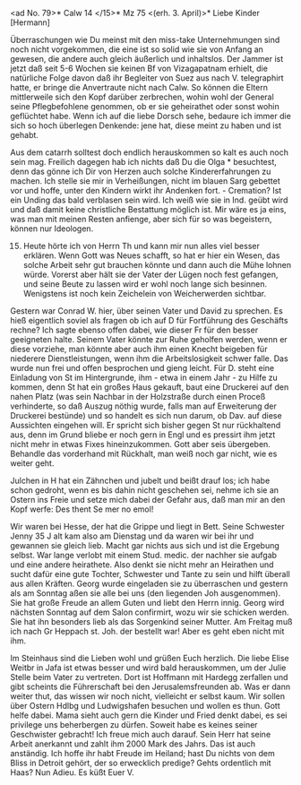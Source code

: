 <ad No. 79>* Calw 14 </15>* Mz 75
 <(erh. 3. April)>*
Liebe Kinder [Hermann]

Überraschungen wie Du meinst mit den miss-take Unternehmungen sind noch nicht vorgekommen, die eine ist so solid wie sie von Anfang an gewesen, die andere auch gleich äußerlich und inhaltslos. Der Jammer ist jetzt daß seit 5-6 Wochen sie keinen Bf von Vizagapatnam erhielt, die natürliche Folge davon daß ihr Begleiter von Suez aus nach V. telegraphirt hatte, er bringe die Anvertraute nicht nach Calw. So können die Eltern mittlerweile sich den Kopf darüber zerbrechen, wohin wohl der General seine Pflegbefohlene genommen, ob er sie geheirathet oder sonst wohin geflüchtet habe. Wenn ich auf die liebe Dorsch sehe, bedaure ich immer die sich so hoch überlegen Denkende: jene hat, diese meint zu haben und ist gehabt.

Aus dem catarrh solltest doch endlich herauskommen so kalt es auch noch sein mag. Freilich dagegen hab ich nichts daß Du die Olga <Williams>* besuchtest, denn das gönne ich Dir von Herzen auch solche Kindererfahrungen zu machen. Ich stelle sie mir in Verheißungen, nicht im blauen Sarg gebettet vor und hoffe, unter den Kindern wirkt ihr Andenken fort. - Cremation? Ist ein Unding das bald verblasen sein wird. Ich weiß wie sie in Ind. geübt wird und daß damit keine christliche Bestattung möglich ist. Mir wäre es ja eins, was man mit meinen Resten anfienge, aber sich für so was begeistern, können nur Ideologen.

15. Heute hörte ich von Herrn Th und kann mir nun alles viel besser erklären. Wenn Gott was Neues schafft, so hat er hier ein Wesen, das solche Arbeit sehr gut brauchen könnte und dann auch die Mühe lohnen würde. Vorerst aber hält sie der Vater der Lügen noch fest gefangen, und seine Beute zu lassen wird er wohl noch lange sich besinnen. Wenigstens ist noch kein Zeichelein von Weicherwerden sichtbar.

Gestern war Conrad W. hier, über seinen Vater und David zu sprechen. Es hieß eigentlich soviel als fragen ob ich auf D für Fortführung des Geschäfts rechne? Ich sagte ebenso offen dabei, wie dieser Fr für den besser geeigneten halte. Seinem Vater könnte zur Ruhe geholfen werden, wenn er diese vorziehe, man könnte aber auch ihm einen Knecht beigeben für niederere Dienstleistungen, wenn ihm die Arbeitslosigkeit schwer falle. Das wurde nun frei und offen besprochen und gieng leicht. Für D. steht eine Einladung von St im Hintergrunde, ihm - etwa in einem Jahr - zu Hilfe zu kommen, denn St hat ein großes Haus gekauft, baut eine Druckerei auf den nahen Platz (was sein Nachbar in der Holzstraße durch einen Proceß verhinderte, so daß Auszug nöthig wurde, falls man auf Erweiterung der Druckerei bestünde) und so handelt es sich nun darum, ob Dav. auf diese Aussichten eingehen will. Er spricht sich bisher gegen St nur rückhaltend aus, denn im Grund bliebe er noch gern in Engl und es pressirt ihm jetzt nicht mehr in etwas Fixes hineinzukommen. Gott aber seis übergeben. Behandle das vorderhand mit Rückhalt, man weiß noch gar nicht, wie es weiter geht.

Julchen in H hat ein Zähnchen und jubelt und beißt drauf los; ich habe schon gedroht, wenn es bis dahin nicht geschehen sei, nehme ich sie an Ostern ins Freie und setze mich dabei der Gefahr aus, daß man mir an den Kopf werfe: Des thent Se mer no emol!

Wir waren bei Hesse, der hat die Grippe und liegt in Bett. Seine Schwester Jenny 35 J alt kam also am Dienstag und da waren wir bei ihr und gewannen sie gleich lieb. Macht gar nichts aus sich und ist die Ergebung selbst. War lange verlobt mit einem Stud. medic. der nachher sie aufgab und eine andere heirathete. Also denkt sie nicht mehr an Heirathen und sucht dafür eine gute Tochter, Schwester und Tante zu sein und hilft überall aus allen Kräften. Georg wurde eingeladen sie zu überraschen und gestern als am Sonntag aßen sie alle bei uns (den liegenden Joh ausgenommen). Sie hat große Freude an allem Guten und liebt den Herrn innig. Georg wird nächsten Sonntag auf dem Salon confirmirt, wozu wir sie schicken werden. Sie hat ihn besonders lieb als das Sorgenkind seiner Mutter. Am Freitag muß ich nach Gr Heppach st. Joh. der bestellt war! Aber es geht eben nicht mit ihm.

Im Steinhaus sind die Lieben wohl und grüßen Euch herzlich. Die liebe Elise Weitbr in Jafa ist etwas besser und wird bald herauskommen, um der Julie Stelle beim Vater zu vertreten. Dort ist Hoffmann mit Hardegg zerfallen und gibt scheints die Führerschaft bei den Jerusalemsfreunden ab. Was er dann weiter thut, das wissen wir noch nicht, vielleicht er selbst kaum. Wir sollen über Ostern Hdlbg und Ludwigshafen besuchen und wollen es thun. Gott helfe dabei. Mama sieht auch gern die Kinder und Fried denkt dabei, es sei privilege uns beherbergen zu dürfen. Soweit habe es keines seiner Geschwister gebracht! Ich freue mich auch darauf. Sein Herr hat seine Arbeit anerkannt und zahlt ihm 2000 Mark des Jahrs. Das ist auch anständig. Ich hoffe ihr habt Freude im Heiland; hast Du nichts von dem Bliss in Detroit gehört, der so erwecklich predige? Gehts ordentlich mit Haas? Nun Adieu.  Es küßt Euer V.
